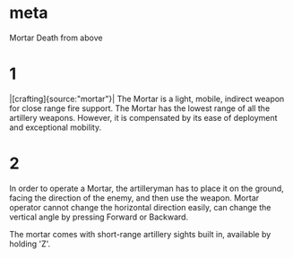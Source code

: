 # meta
Mortar
Death from above

# 1
|[crafting]{source:"mortar"}|
The Mortar is a light, mobile, indirect weapon for close range fire support. The Mortar has the lowest range of all the artillery weapons. 
However, it is compensated by its ease of deployment and exceptional mobility.

# 2
In order to operate a Mortar, the artilleryman has to place it on the ground, facing the direction of the enemy, and then use the weapon. 
Mortar operator cannot change the horizontal direction easily, can change the vertical angle by pressing Forward or Backward. 

The mortar comes with short-range artillery sights built in, available by holding 'Z'.
